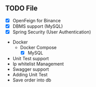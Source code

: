 ## TODO File
- [x] OpenFeign for Binance
- [x] DBMS support (MySQL)
- [x] Spring Security (User Authentication)
- Docker 
    - Docker Compose
      - [x] MySQL
- Unit Test support
- Ip whitelist Management
- Swagger support
- Adding Unit Test
- Save order into db